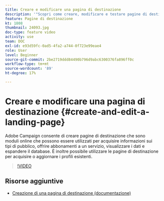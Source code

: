 ```yaml
---
title: Creare e modificare una pagina di destinazione
description: '"Scopri come creare, modificare e testare pagine di destinazione in Adobe Campaign Standard."'
feature: Pagine di destinazione
kt: 1808
thumbnail: 24093.jpg
doc-type: feature video
activity: use
team: DOC
exl-id: e93d59fc-0ad5-4fa2-a744-0f723e99eae4
role: User
level: Beginner
source-git-commit: 2be2719ddd84490b796d9abc6300376fa896ff0c
workflow-type: tm+mt
source-wordcount: '89'
ht-degree: 17%

---
```


# Creare e modificare una pagina di destinazione {#create-and-edit-a-landing-page}

Adobe Campaign consente di creare pagine di destinazione che sono moduli online che possono essere utilizzati per acquisire informazioni sui tipi di pubblico, offrire abbonamenti a un servizio, visualizzare i dati e espandere il database. È inoltre possibile utilizzare le pagine di destinazione per acquisire o aggiornare i profili esistenti.

>[!VIDEO](https://video.tv.adobe.com/v/24093?quality=12)

## Risorse aggiuntive

* [Creazione di una pagina di destinazione (documentazione)](https://docs.campaign.adobe.com/doc/standard/getting_started/en/ACS_CreateLandingPage.html)
